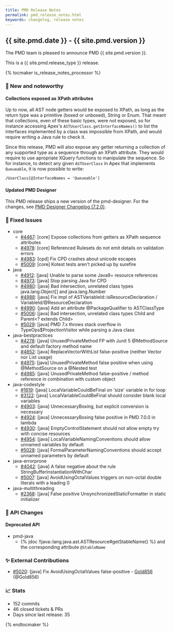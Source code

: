 ```yaml
---
title: PMD Release Notes
permalink: pmd_release_notes.html
keywords: changelog, release notes
---
```


## {{ site.pmd.date }} - {{ site.pmd.version }}

The PMD team is pleased to announce PMD {{ site.pmd.version }}.

This is a {{ site.pmd.release_type }} release.

{% tocmaker is_release_notes_processor %}

### 🚀 New and noteworthy

#### Collections exposed as XPath attributes

Up to now, all AST node getters would be exposed to XPath, as long as the return type was a primitive (boxed or unboxed), String or Enum. That meant that collections, even of these basic types, were not exposed, so for instance accessing Apex's `ASTUserClass.getInterfaceNames()` to list the interfaces implemented by a class was impossible from XPath, and would require writing a Java rule to check it.

Since this release, PMD will also expose any getter returning a collection of any supported type as a sequence through an XPath attribute. They would require to use apropriate XQuery functions to manipulate the sequence. So for instance, to detect any given `ASTUserClass` in Apex that implements `Queueable`, it is now possible to write:

```xml
/UserClass[@InterfaceNames = 'Queueable']
```

#### Updated PMD Designer

This PMD release ships a new version of the pmd-designer.
For the changes, see [PMD Designer Changelog (7.2.0)](https://github.com/pmd/pmd-designer/releases/tag/7.2.0).

### 🐛 Fixed Issues
* core
  * [#4467](https://github.com/pmd/pmd/issues/4467): \[core] Expose collections from getters as XPath sequence attributes
  * [#4978](https://github.com/pmd/pmd/issues/4978): \[core] Referenced Rulesets do not emit details on validation errors
  * [#4983](https://github.com/pmd/pmd/pull/4983): \[cpd] Fix CPD crashes about unicode escapes
  * [#5009](https://github.com/pmd/pmd/issues/5009): \[core] Kotest tests aren't picked up by surefire
* java
  * [#4912](https://github.com/pmd/pmd/issues/4912): \[java] Unable to parse some Java9+ resource references
  * [#4973](https://github.com/pmd/pmd/pull/4973): \[java] Stop parsing Java for CPD
  * [#4980](https://github.com/pmd/pmd/issues/4980): \[java] Bad intersection, unrelated class types java.lang.Object\[] and java.lang.Number
  * [#4988](https://github.com/pmd/pmd/pull/4988): \[java] Fix impl of ASTVariableId::isResourceDeclaration / VariableId/@<!-- -->ResourceDeclaration
  * [#4990](https://github.com/pmd/pmd/issues/4990): \[java] Add an attribute @<!-- -->PackageQualifier to ASTClassType
  * [#5006](https://github.com/pmd/pmd/issues/5006): \[java] Bad intersection, unrelated class types Child and Parent<? extends Child>
  * [#5029](https://github.com/pmd/pmd/issues/5029): \[java] PMD 7.x throws stack overflow in TypeOps$ProjectionVisitor while parsing a Java class
* java-bestpractices
  * [#4278](https://github.com/pmd/pmd/issues/4278): \[java] UnusedPrivateMethod FP with Junit 5 @MethodSource and default factory method name
  * [#4852](https://github.com/pmd/pmd/issues/4852): \[java] ReplaceVectorWithList false-positive (neither Vector nor List usage) 
  * [#4975](https://github.com/pmd/pmd/issues/4975): \[java] UnusedPrivateMethod false positive when using @MethodSource on a @Nested test
  * [#4985](https://github.com/pmd/pmd/issues/4985): \[java] UnusedPrivateMethod false-positive / method reference in combination with custom object
* java-codestyle
  * [#1619](https://github.com/pmd/pmd/issues/1619): \[java] LocalVariableCouldBeFinal on 'size' variable in for loop
  * [#3122](https://github.com/pmd/pmd/issues/3122): \[java] LocalVariableCouldBeFinal should consider blank local variables
  * [#4903](https://github.com/pmd/pmd/issues/4903): \[java] UnnecessaryBoxing, but explicit conversion is necessary
  * [#4924](https://github.com/pmd/pmd/issues/4924): \[java] UnnecessaryBoxing false positive in PMD 7.0.0 in lambda
  * [#4930](https://github.com/pmd/pmd/issues/4930): \[java] EmptyControlStatement should not allow empty try with concise resources
  * [#4954](https://github.com/pmd/pmd/issues/4954): \[java] LocalVariableNamingConventions should allow unnamed variables by default
  * [#5028](https://github.com/pmd/pmd/issues/5028): \[java] FormalParameterNamingConventions should accept unnamed parameters by default
* java-errorprone
  * [#4042](https://github.com/pmd/pmd/issues/4042): \[java] A false negative about the rule StringBufferInstantiationWithChar
  * [#5007](https://github.com/pmd/pmd/issues/5007): \[java] AvoidUsingOctalValues triggers on non-octal double literals with a leading 0
* java-multithreading
  * [#2368](https://github.com/pmd/pmd/issues/2368): \[java] False positive UnsynchronizedStaticFormatter in static initializer

### 🚨 API Changes

#### Deprecated API

* pmd-java
  * {% jdoc !!java::lang.java.ast.ASTResource#getStableName() %} and the corresponding attribute `@StableName`

### ✨ External Contributions

* [#5020](https://github.com/pmd/pmd/issues/5020): \[java] Fix AvoidUsingOctalValues false-positive - [Gold856](https://github.com/Gold856) (@Gold856)

### 📈 Stats
* 152 commits
* 46 closed tickets & PRs
* Days since last release: 35

{% endtocmaker %}
